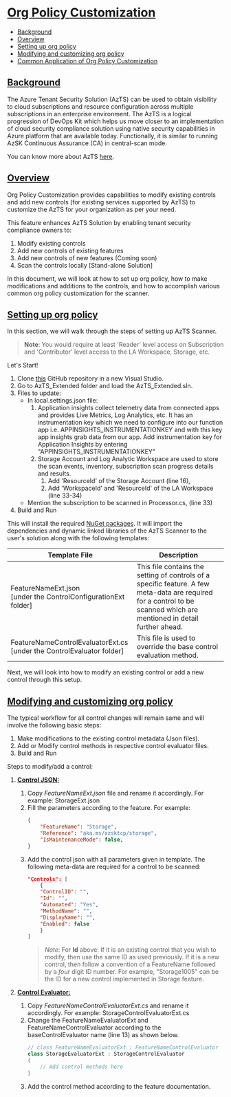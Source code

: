 # [Org Policy Customization](README.md#org-policy-customization)
- [Background](README.md#Background)
- [Overview](README.md#Overview)
- [Setting up org policy](README.md#setting-up-org-policy)
- [Modifying and customizing org policy](README.md#modifying-and-customizing-org-policy)
- [Common Application of Org Policy Customization](README.common-application-of-org-policy-customization)

## [Background](README.md#Background)

The Azure Tenant Security Solution (AzTS) can be used to obtain visibility to cloud subscriptions and resource configuration across multiple subscriptions in an enterprise environment. 
The AzTS is a logical progression of DevOps Kit which helps us move closer to an implementation of cloud security compliance solution using native security capabilities in Azure platform that are available today. Functionally, it is similar to running AzSK Continuous Assurance (CA) in central-scan mode.

You can know more about AzTS [here](https://github.com/azsk/AzTS-docs).

## [Overview](README.md#Overview)

Org Policy Customization provides capabilities to modify existing controls and add new controls (for existing services supported by AzTS) to customize the AzTS for your organization as per your need. 

This feature enhances AzTS Solution by enabling tenant security compliance owners to:
1) Modify existing controls
2) Add new controls of existing features
3) Add new controls of new features (Coming soon)
4) Scan the controls locally [Stand-alone Solution]

In this document, we will look at how to set up org policy, how to make modifications and additions to the controls, and how to accomplish various common org policy customization for the scanner.

## [Setting up org policy](README.md#setting-up-org-policy)

In this section, we will walk through the steps of setting up AzTS Scanner.

> **Note**: You would require at least 'Reader' level access on Subscription and 'Contributor' level access to the LA Workspace, Storage, etc.

Let's Start!

1. Clone [this](https://github.com/azsk/AzTS-Samples) GitHub repository in a new Visual Studio.
2. Go to AzTS_Extended folder and load the AzTS_Extended.sln.
3. Files to update: 
    * In local.settings.json file: 
        1. Application insights collect telemetry data from connected apps and provides Live Metrics, Log Analytics, etc. It has an instrumentation key which we need to configure into our function app i.e. APPINSIGHTS_INSTRUMENTATIONKEY and with this key app insights grab data from our app. Add instrumentation key for Application Insights by entering "APPINSIGHTS_INSTRUMENTATIONKEY"
	    2. Storage Account and Log Analytic Workspace are used to store the scan events, inventory, subscription scan progress details and results.
	        1. Add 'ResourceId' of the Storage Account (line 16),
		    2. Add 'WorkspaceId' and 'ResourceId' of the LA Workspace (line 33-34)
    * Mention the subscription to be scanned in Processor.cs, (line 33)
4. Build and Run

This will install the required [NuGet packages](https://www.nuget.org/packages/Microsoft.AzTS.Azure.Scanner/). It will import the dependencies and dynamic linked libraries of the AzTS Scanner to the user's solution along with the following templates:

| Template File | Description 
| ---- | ---- | 
| FeatureNameExt.json <br> [under the ControlConfigurationExt folder] | This file contains the setting of controls of a specific feature. A few meta-data are required for a control to be scanned which are mentioned in detail further ahead.
| FeatureNameControlEvaluatorExt.cs <br> [under the ControlEvaluator folder] | This file is used to override the base control evaluation method.

Next, we will look into how to modify an existing control or add a new control through this setup.

## [Modifying and customizing org policy](README.md#modifying-and-customizing-org-policy)

The typical workflow for all control changes will remain same and will involve the following basic steps:
1. Make modifications to the existing control metadata (Json files).
2. Add or Modify control methods in respective control evaluator files.
3. Build and Run

Steps to modify/add a control:
1. [**Control JSON:**](README.md#control-json)
    1. Copy _FeatureNameExt.json_ file and rename it accordingly. For example: StorageExt.json
	2. Fill the parameters according to the feature. For example: 
        ``` JSON
        {
            "FeatureName": "Storage",
            "Reference": "aka.ms/azsktcp/storage",
            "IsMaintenanceMode": false,
        }
        ```
	3. Add the control json with all parameters given in template. The following meta-data are required for a control to be scanned:
        ``` JSON
        "Controls": [
            {
            "ControlID": "",
            "Id": "",
            "Automated": "Yes",
            "MethodName": "",
            "DisplayName": "",
            "Enabled": false
            }
        ]
        ```
        > *Note*:  For **Id** above: If it is an existing control that you wish to modify, then use the same ID as used previously. If it is a new control, then follow a convention of a FeatureName followed by a *four* digit ID number. For example, "Storage1005" can be the ID for a new control implemented in Storage feature.

2. [**Control Evaluator:**](README.md#control-evaluator)
	1. Copy _FeatureNameControlEvaluatorExt.cs_ and rename it accordingly. For example: StorageControlEvaluatorExt.cs
	2. Change the FeatureNameEvaluatorExt and FeatureNameControlEvaluator according to the baseControlEvaluator name (line 13) as shown below.
        ``` CS
        // class FeatureNameEvaluatorExt : FeatureNameControlEvaluator
        class StorageEvaluatorExt : StorageControlEvaluator
        {
            // Add control methods here        
        }
        ```
    3. Add the control method according to the feature documentation.

